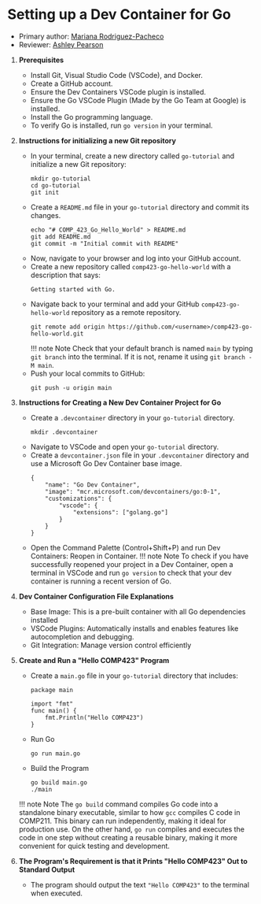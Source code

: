 # Setting up a Dev Container for Go

* Primary author: [Mariana Rodriguez-Pacheco](http://github.com/marianarp754)
* Reviewer: [Ashley Pearson](https://github.com/uncapearso2)

1. **Prerequisites**
    - Install Git, Visual Studio Code (VSCode), and Docker.
    - Create a GitHub account.
    - Ensure the Dev Containers VSCode plugin is installed.
    - Ensure the Go VSCode Plugin (Made by the Go Team at Google) is installed.
    - Install the Go programming language. 
    - To verify Go is installed, run `go version` in your terminal.


2. **Instructions for initializing a new Git repository**
    - In your terminal, create a new directory called `go-tutorial` and initialize a new Git repository:
        ```
        mkdir go-tutorial
        cd go-tutorial
        git init
        ```
    - Create a `README.md` file in your `go-tutorial` directory and commit its changes. 
        ```
        echo "# COMP_423_Go_Hello_World" > README.md
        git add README.md
        git commit -m "Initial commit with README"
        ```
    - Now, navigate to your browser and log into your GitHub account. 
    - Create a new repository called `comp423-go-hello-world` with a description that says:
        ```
        Getting started with Go. 
        ```
    - Navigate back to your terminal and add your GitHub `comp423-go-hello-world` repository as a remote repository. 
        ```
        git remote add origin https://github.com/<username>/comp423-go-hello-world.git
        ```
        !!! note Note
            Check that your default branch is named `main` by typing `git branch` into the terminal. If it is not, rename it using `git branch -M main`.
    - Push your local commits to GitHub:
        ```
        git push -u origin main
        ```


3. **Instructions for Creating a New Dev Container Project for Go**   
    - Create a `.devcontainer` directory in your `go-tutorial` directory.
        ```
        mkdir .devcontainer
        ```    
    - Navigate to VSCode and open your `go-tutorial` directory.
    - Create a `devcontainer.json` file in your `.devcontainer` directory and use a Microsoft Go Dev Container base image.
        ```
        {
            "name": "Go Dev Container",
            "image": "mcr.microsoft.com/devcontainers/go:0-1",
            "customizations": {
                "vscode": {
                    "extensions": ["golang.go"]
                }
            }
        }
        ```
    - Open the Command Palette (Control+Shift+P) and run Dev Containers: Reopen in Container.
        !!! note Note
            To check if you have successfully reopened your project in a Dev Container, open a terminal in VSCode and run `go version` to check that your dev container is running a recent version of Go. 


4. **Dev Container Configuration File Explanations**
    - Base Image: This is a pre-built container with all Go dependencies installed
    - VSCode Plugins: Automatically installs and enables features like autocompletion and debugging.
    - Git Integration: Manage version control efficiently


5. **Create and Run a "Hello COMP423" Program**
    - Create a `main.go` file in your `go-tutorial` directory that includes:
        ```
        package main
    
        import "fmt"
        func main() {
            fmt.Println("Hello COMP423")
        }
        ```
    - Run Go
        ```
        go run main.go
        ```
    - Build the Program
        ```
        go build main.go
        ./main
        ```
    !!! note Note
        The `go build` command compiles Go code into a standalone binary executable, similar to how `gcc` compiles C code in COMP211. This binary can run independently, making it ideal for production use. On the other hand, `go run` compiles and executes the code in one step without creating a reusable binary, making it more convenient for quick testing and development. 


6. **The Program's Requirement is that it Prints "Hello COMP423" Out to Standard Output**
    - The program should output the text `"Hello COMP423"` to the terminal when executed.